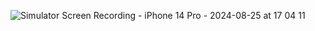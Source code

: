 ![Simulator Screen Recording - iPhone 14 Pro - 2024-08-25 at 17 04 11](https://github.com/user-attachments/assets/e83ae92d-6f11-4ccf-877f-42550fc7be06)

